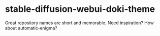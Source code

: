 # stable-diffusion-webui-doki-theme
Great repository names are short and memorable. Need inspiration? How about automatic-enigma?
